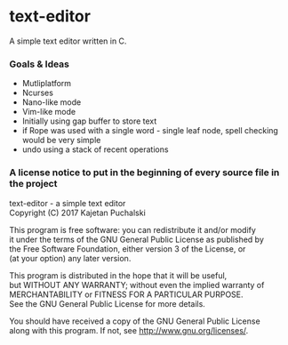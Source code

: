 # text-editor
A simple text editor written in C.

### Goals & Ideas

* Mutliplatform
* Ncurses
* Nano-like mode
* Vim-like mode
* Initially using gap buffer to store text
* if Rope was used with a single word - single leaf node, spell checking would be very simple
* undo using a stack of recent operations

### A license notice to put in the beginning of every source file in the project

text-editor - a simple text editor  
Copyright (C) 2017 Kajetan Puchalski

This program is free software: you can redistribute it and/or modify  
it under the terms of the GNU General Public License as published by  
the Free Software Foundation, either version 3 of the License, or  
(at your option) any later version.  

This program is distributed in the hope that it will be useful,  
but WITHOUT ANY WARRANTY; without even the implied warranty of  
MERCHANTABILITY or FITNESS FOR A PARTICULAR PURPOSE.  
See the GNU General Public License for more details.  

You should have received a copy of the GNU General Public License  
along with this program.  If not, see <http://www.gnu.org/licenses/>.  
